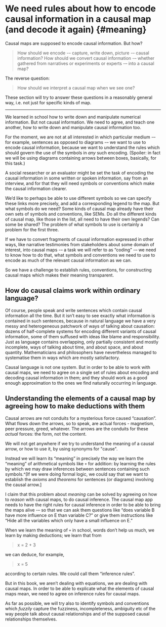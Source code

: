 # We need rules about how to encode causal information in a causal map (and decode it again) {#meaning}

Causal maps are supposed to encode causal information. But how?

> How should we encode -– capture, write down, picture -– causal information? How should we convert causal information -– whether gathered from narratives or experiments or experts -– into a causal map?

The reverse question: 

> How should we interpret a causal map when we see one?

These section will try to answer these questions in a reasonably general way, i.e. not just for specific kinds of map.

------------

We learned in school how to write down and manipulate numerical information. But not causal information. We need to agree, and teach one another, how to write down and manipulate causal information too.

For the moment, we are not at all interested in which particular medium -– for example, sentences as opposed to diagrams -– we want to use to encode causal information, because we want to understand the rules which should govern the use of the symbols in *any* such encoding. (Spoiler: in fact we will be using diagrams containing arrows between boxes, basically, for this task.)

A social researcher or an evaluator might be set the task of encoding the causal information in some written or spoken information, say from an interview, and for that they will need  symbols or conventions which make the causal information clearer.

We’d like to perhaps be able to use different symbols so we can specify these links more precisely, and add a corresponding legend to the map. But what symbols do we need? Some kinds of causal map already have their own sets of symbols and conventions, like SEMs. Do all the different kinds of causal map, like those in the list, all need to have their own legends? Can some be shared? The problem of what symbols to use is certainly a problem for the first three. 

If we have to convert fragments of causal information expressed in other ways, like narrative testimonies from stakeholders about some domain of interest, into causal maps -– a task we will refer to as “coding” -– we need to know how to do that, what symbols and conventions we need to use to encode as much of the relevant causal information as we can.

So we have a challenge to establish rules, conventions, for constructing causal maps which makes their meaning transparent. 

## How do causal claims work within ordinary language?

Of course, people speak and write sentences which contain causal information all the time. But it isn’t easy to see exactly what information is contained in such sentences, because in natural language we have a very messy and heterogeneous patchwork of ways of talking about causation: dozens of half-complete systems for encoding different variants of causal information, some of them suffused with ideas like blame and responsibility. Just as language contains overlapping, only partially consistent and mostly incomplete, ways of talking about time, and about space, and about quantity.  Mathematicians and philosophers have nevertheless managed to systematise them in ways which are mostly satisfactory. 

Causal language is not one system. But in order to be able to work with causal maps, we need to agree on a single set of rules about encoding and decoding causal information in them; and they should work as a good enough approximation to the ones we find naturally occurring in language. 

## Understanding the elements of a causal map by agreeing how to make deductions with them

Causal arrows are not conduits for a mysterious force caused “causation”. What flows down the arrows, so to speak, are actual forces - magnetism, peer pressure, greed, whatever. The arrows are the conduits for these *actual* forces: the form, not the content.

We will not get anywhere if we try to understand the meaning of a causal arrow, or how to use it, by using synonyms for "cause". 

Instead we will learn its “meaning” in precisely the way we learn the “meaning” of arithmetical symbols like `+` for addition: by learning the rules by which we may draw inferences between sentences containing such symbols.^[If we were doing formal logic, we could say that we want to establish the *axioms* and *theorems* for sentences (or diagrams) involving the causal arrow.]

I claim that this problem about *meaning* can be solved by agreeing on how to *reason* with causal maps, to do causal inference. The causal map app needs to have the right rules for causal inference in order to be able to bring the maps alive -– so that we can ask them questions like “does variable B have more influence on E than variable C?” or give them instructions like “Hide all the variables which only have a small influence on E.”

When we learn the meaning of `+` in school, words don’t help us much, we learn by making deductions; we learn that from 

> x = 2 + 3

we can deduce, for example,

> x = 5

according to certain rules. We could call them “inference rules”.

But in this book, we aren’t dealing with equations, we are dealing with causal maps. In order to be able to explicate what the elements of causal maps mean, we need to agree on inference rules for causal maps.





As far as possible, we will try also to identify symbols and conventions which *fuzzily* capture the fuzziness, incompleteness, ambiguity etc of the way people talk about causal relationships and of the supposed causal relationships themselves.